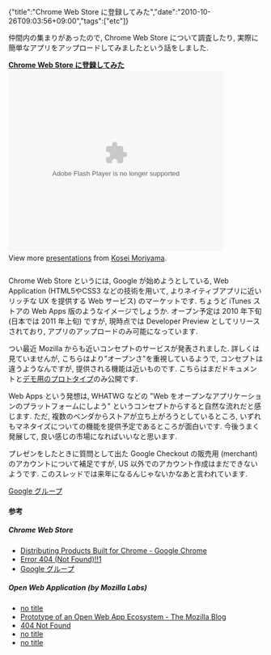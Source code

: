 {"title":"Chrome Web Store に登録してみた","date":"2010-10-26T09:03:56+09:00","tags":["etc"]}

<!-- DATE: 2010-10-26T00:03:56+00:00 -->
<!-- OLDURL: http://d.hatena.ne.jp/cou929_la/20101026/ -->


<div class="section">
<p>仲間内の集まりがあったので, Chrome Web Store について調査したり, 実際に簡単なアプリをアップロードしてみましたという話をしました.</p>
<p><div style="width:425px" id="__ss_5464858"><strong style="display:block;margin:12px 0 4px"><a href="http://www.slideshare.net/cou929/trying-chrome-web-store" title="Chrome Web Store に登録してみた">Chrome Web Store に登録してみた</a></strong><object id="__sse5464858" width="425" height="355"><param name="movie" value="http://static.slidesharecdn.com/swf/ssplayer2.swf?doc=tryingchromewebstore-101017065357-phpapp01&stripped_title=trying-chrome-web-store&userName=cou929" ></param><param name="allowFullScreen" value="true"></param><param name="allowScriptAccess" value="always"></param><embed name="__sse5464858" src="http://static.slidesharecdn.com/swf/ssplayer2.swf?doc=tryingchromewebstore-101017065357-phpapp01&stripped_title=trying-chrome-web-store&userName=cou929" type="application/x-shockwave-flash" allowscriptaccess="always" allowfullscreen="true" width="425" height="355"></embed></object><div style="padding:5px 0 12px">View more <a href="http://www.slideshare.net/">presentations</a> from <a href="http://www.slideshare.net/cou929">Kosei Moriyama</a>.</div></div></p>
<p>Chrome Web Store というには, Google が始めようとしている, Web Application (HTML5やCSS3 などの技術を用いて, よりネイティブアプリに近いリッチな UX を提供する Web サービス) のマーケットです. ちょうど iTunes ストアの Web Apps 版のようなイメージでしょうか. オープン予定は 2010 年下旬 (日本では 2011 年上旬) ですが, 現時点では Developer Preview としてリリースされており, アプリのアップロードのみ可能になっています.</p>
<p>つい最近 Mozilla からも近いコンセプトのサービスが発表されました. 詳しくは見ていませんが, こちらはより"オープンさ"を重視しているようで, コンセプトは違うようなんですが, 提供される機能は近いものです. こちらはまだドキュメントと<a href="https://apps.mozillalabs.com/directory.html" target="_blank">デモ用のプロトタイプ</a>のみ公開です.</p>
<p>Web Apps という発想は, WHATWG などの "Web をオープンなアプリケーションのプラットフォームにしよう" というコンセプトからすると自然な流れだと感じます. ただ, 複数のベンダからストアが立ち上がろうとしているところ, いずれもマネタイズについての機能を提供予定であるところが面白いです. 今後うまく発展して, 良い感じの市場になればいいなと思います.</p>
<p>プレゼンをしたときに質問として出た Google Checkout の販売用 (merchant) のアカウントについて補足ですが, US 以外でのアカウント作成はまだできないようです. このスレッドでは来年になるんじゃないかなあと言われています.</p>
<p><a href="http://groups.google.com/a/chromium.org/group/chromium-apps/browse_thread/thread/3a8f450ca315beea" target="_blank">Google グループ</a></p>
<h4> 参考</h4>
<h5> Chrome Web Store</h5>

<ul>
<li> <a href="http://code.google.com/chrome/webstore/" target="_blank">Distributing Products Built for Chrome - Google Chrome</a></li>
<li> <a href="http://code.google.com/chrome/apps/index.html" target="_blank">Error 404 (Not Found)!!1</a></li>
<li> <a href="http://groups.google.com/a/chromium.org/group/chromium-apps/topics" target="_blank">Google グループ</a></li>
</ul>
<h5> Open Web Application (by Mozilla Labs)</h5>

<ul>
<li> <a href="https://apps.mozillalabs.com/" target="_blank">no title</a></li>
<li> <a href="http://blog.mozilla.com/blog/2010/10/19/prototype-of-an-open-web-app-ecosystem/" target="_blank">Prototype of an Open Web App Ecosystem - The Mozilla Blog</a></li>
<li> <a href="http://blog.finette.co.uk/post/1362785952/mozillas-open-web-app-platform-is-not-a-store" target="_blank">404 Not Found</a></li>
<li> <a href="https://appstore.mozillalabs.com/" target="_blank">no title</a></li>
<li> <a href="https://apps.mozillalabs.com/directory.html" target="_blank">no title</a></li>
</ul>
</div>






